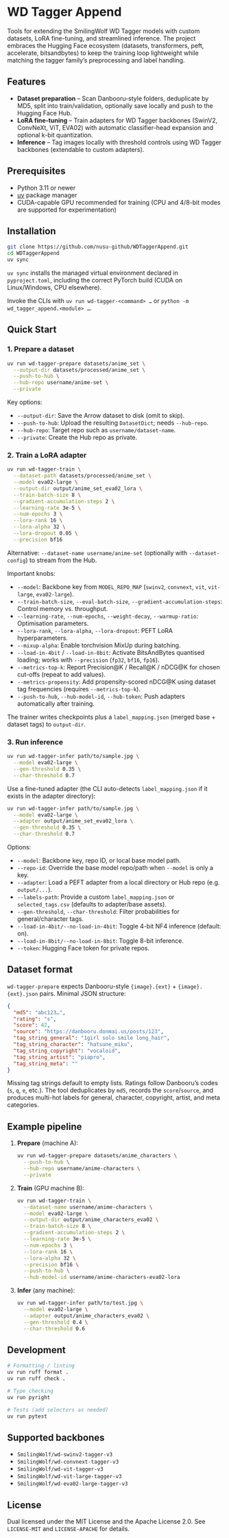 # WD Tagger Append

Tools for extending the SmilingWolf WD Tagger models with custom datasets, LoRA fine-tuning, and streamlined inference. The project embraces the Hugging Face ecosystem (datasets, transformers, peft, accelerate, bitsandbytes) to keep the training loop lightweight while matching the tagger family’s preprocessing and label handling.

## Features

- **Dataset preparation** – Scan Danbooru-style folders, deduplicate by MD5, split into train/validation, optionally save locally and push to the Hugging Face Hub.
- **LoRA fine-tuning** – Train adapters for WD Tagger backbones (SwinV2, ConvNeXt, ViT, EVA02) with automatic classifier-head expansion and optional k-bit quantization.
- **Inference** – Tag images locally with threshold controls using WD Tagger backbones (extendable to custom adapters).

## Prerequisites

- Python 3.11 or newer
- [uv](https://github.com/astral-sh/uv) package manager
- CUDA-capable GPU recommended for training (CPU and 4/8-bit modes are supported for experimentation)

## Installation

```bash
git clone https://github.com/nusu-github/WDTaggerAppend.git
cd WDTaggerAppend
uv sync
```

`uv sync` installs the managed virtual environment declared in `pyproject.toml`, including the correct PyTorch build (CUDA on Linux/Windows, CPU elsewhere).

Invoke the CLIs with `uv run wd-tagger-<command> …` or `python -m wd_tagger_append.<module> …`.

## Quick Start

### 1. Prepare a dataset

```bash
uv run wd-tagger-prepare datasets/anime_set \
  --output-dir datasets/processed/anime_set \
  --push-to-hub \
  --hub-repo username/anime-set \
  --private
```

Key options:

- `--output-dir`: Save the Arrow dataset to disk (omit to skip).
- `--push-to-hub`: Upload the resulting `DatasetDict`; needs `--hub-repo`.
- `--hub-repo`: Target repo such as `username/dataset-name`.
- `--private`: Create the Hub repo as private.

### 2. Train a LoRA adapter

```bash
uv run wd-tagger-train \
  --dataset-path datasets/processed/anime_set \
  --model eva02-large \
  --output-dir output/anime_set_eva02_lora \
  --train-batch-size 8 \
  --gradient-accumulation-steps 2 \
  --learning-rate 3e-5 \
  --num-epochs 3 \
  --lora-rank 16 \
  --lora-alpha 32 \
  --lora-dropout 0.05 \
  --precision bf16
```

Alternative: `--dataset-name username/anime-set` (optionally with `--dataset-config`) to stream from the Hub.

Important knobs:

- `--model`: Backbone key from `MODEL_REPO_MAP` (`swinv2`, `convnext`, `vit`, `vit-large`, `eva02-large`).
- `--train-batch-size`, `--eval-batch-size`, `--gradient-accumulation-steps`: Control memory vs. throughput.
- `--learning-rate`, `--num-epochs`, `--weight-decay`, `--warmup-ratio`: Optimisation parameters.
- `--lora-rank`, `--lora-alpha`, `--lora-dropout`: PEFT LoRA hyperparameters.
- `--mixup-alpha`: Enable torchvision MixUp during batching.
- `--load-in-4bit` / `--load-in-8bit`: Activate BitsAndBytes quantised loading; works with `--precision` (`fp32`, `bf16`, `fp16`).
- `--metrics-top-k`: Report Precision@K / Recall@K / nDCG@K for chosen cut-offs (repeat to add values).
- `--metrics-propensity`: Add propensity-scored nDCG@K using dataset tag frequencies (requires `--metrics-top-k`).
- `--push-to-hub`, `--hub-model-id`, `--hub-token`: Push adapters automatically after training.

The trainer writes checkpoints plus a `label_mapping.json` (merged base + dataset tags) to `output-dir`.

### 3. Run inference

```bash
uv run wd-tagger-infer path/to/sample.jpg \
  --model eva02-large \
  --gen-threshold 0.35 \
  --char-threshold 0.7
```

Use a fine-tuned adapter (the CLI auto-detects `label_mapping.json` if it exists in the adapter directory):

```bash
uv run wd-tagger-infer path/to/sample.jpg \
  --model eva02-large \
  --adapter output/anime_set_eva02_lora \
  --gen-threshold 0.35 \
  --char-threshold 0.7
```

Options:

- `--model`: Backbone key, repo ID, or local base model path.
- `--repo-id`: Override the base model repo/path when `--model` is only a key.
- `--adapter`: Load a PEFT adapter from a local directory or Hub repo (e.g. `output/...`).
- `--labels-path`: Provide a custom `label_mapping.json` or `selected_tags.csv` (defaults to adapter/base assets).
- `--gen-threshold`, `--char-threshold`: Filter probabilities for general/character tags.
- `--load-in-4bit/--no-load-in-4bit`: Toggle 4-bit NF4 inference (default: on).
- `--load-in-8bit/--no-load-in-8bit`: Toggle 8-bit inference.
- `--token`: Hugging Face token for private repos.

## Dataset format

`wd-tagger-prepare` expects Danbooru-style `{image}.{ext}` + `{image}.{ext}.json` pairs. Minimal JSON structure:

```json
{
  "md5": "abc123…",
  "rating": "s",
  "score": 42,
  "source": "https://danbooru.donmai.us/posts/123",
  "tag_string_general": "1girl solo smile long_hair",
  "tag_string_character": "hatsune_miku",
  "tag_string_copyright": "vocaloid",
  "tag_string_artist": "piapro",
  "tag_string_meta": ""
}
```

Missing tag strings default to empty lists. Ratings follow Danbooru’s codes (`s`, `q`, `e`, etc.). The tool deduplicates by `md5`, records the `score`/`source`, and produces multi-hot labels for general, character, copyright, artist, and meta categories.

## Example pipeline

1. **Prepare** (machine A):

   ```bash
   uv run wd-tagger-prepare datasets/anime_characters \
     --push-to-hub \
     --hub-repo username/anime-characters \
     --private
   ```

2. **Train** (GPU machine B):

   ```bash
   uv run wd-tagger-train \
     --dataset-name username/anime-characters \
     --model eva02-large \
     --output-dir output/anime_characters_eva02 \
     --train-batch-size 8 \
     --gradient-accumulation-steps 2 \
     --learning-rate 3e-5 \
     --num-epochs 3 \
     --lora-rank 16 \
     --lora-alpha 32 \
     --precision bf16 \
     --push-to-hub \
     --hub-model-id username/anime-characters-eva02-lora
   ```

3. **Infer** (any machine):

   ```bash
   uv run wd-tagger-infer path/to/test.jpg \
     --model eva02-large \
     --adapter output/anime_characters_eva02 \
     --gen-threshold 0.4 \
     --char-threshold 0.6
   ```

## Development

```bash
# Formatting / linting
uv run ruff format .
uv run ruff check .

# Type checking
uv run pyright

# Tests (add selectors as needed)
uv run pytest
```

## Supported backbones

- `SmilingWolf/wd-swinv2-tagger-v3`
- `SmilingWolf/wd-convnext-tagger-v3`
- `SmilingWolf/wd-vit-tagger-v3`
- `SmilingWolf/wd-vit-large-tagger-v3`
- `SmilingWolf/wd-eva02-large-tagger-v3`

## License

Dual licensed under the MIT License and the Apache License 2.0. See `LICENSE-MIT` and `LICENSE-APACHE` for details.
